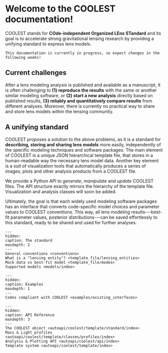 # Welcome to the COOLEST documentation!

COOLEST stands for **COde-independent Organized LEns STandard** and its goal is to accelerate strong gravitational lensing research by providing a unifying standard to express lens models.

```{warning}
This documentation is currently in progress, so expect changes in the following weeks!
```

## Current challenges

After a lens modeling analysis is published and available as a manuscript, it is often challenging to **(1) reproduce the results** with the same or another similar modeling software, or **(2) start a new analysis** directly based on published results, **(3) reliably and quantitatively compare results** from different analyses. Moreover, there is currently no practical way to share and store lens models within the lensing community.

## A unifying standard

COOLEST proposes a solution to the above problems, as it is a standard for **describing, storing and sharing lens models** more easily, independently of the specific modeling techniques and software packages. The main element of COOLEST is a unique JSON hierarchical template file, that stores in a human-readable way the necessary lens model data. Another key element is a suit of visualization tools that automatically produces a series of images, plots and other analysis products from a COOLEST file.

We provide a Python API to *generate*, *manipulate* and *update* COOLEST files. The API structure exactly mirrors the hierarchy of the template file. Visualization and analysis classes will soon be added.

Ultimately, the goal is that each widely used modeling software packages has an interface that converts code-specific model choices and parameter values to COOLEST conventions. This way, all lens modeling results---best-fit parameter values, posterior distributions---can be saved effortlessly to this standard, ready to be shared and used for further analyses.

```{toctree}
---
hidden:
caption: The standard
maxdepth: 2
---
General conventions <conventions>
What is a "lensing entity"? <template_file/lensing_entities>
Mock data vs best-fit model <template_file/modes>
Supported models <models/index>
```

```{toctree}
---
hidden:
caption: Examples
maxdepth: 1
---
Codes compliant with COOLEST <examples/existing_interfaces>
```

```{toctree}
---
hidden:
caption: API Reference
maxdepth: 3
---
The COOLEST object <autoapi/coolest/template/standard/index>
Mass & Light profiles <autoapi/coolest/template/classes/profiles/index>
Analysis & Plotting API <autoapi/coolest/api/index>
Template system <autoapi/coolest/template/index>
```
